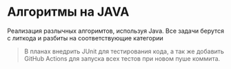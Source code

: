 # Алгоритмы на JAVA

Реализация разлычных алгоримтов, используя Java. Все задачи берутся с литкода и разбиты на соответствующие категории

> В планах внедрить JUnit для тестирования кода, а так же добавить GitHub Actions для запуска всех тестов при новом пуше коммита.
